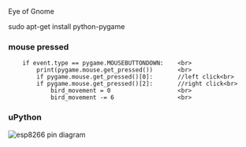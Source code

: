 Eye of Gnome

sudo apt-get install python-pygame

### mouse pressed

        if event.type == pygame.MOUSEBUTTONDOWN:    <br>
            print(pygame.mouse.get_pressed())       <br>
            if pygame.mouse.get_pressed()[0]:       //left click<br>
            if pygame.mouse.get_pressed()[2]:       //right click<br>
                bird_movement = 0                   <br>  
                bird_movement -= 6                  <br>

### uPython
![esp8266 pin diagram](https://github.com/abdulmukit98/peripherals/blob/main/images/NodeMCUv3.0-pinout.jpg)




<br><br><br><br>
